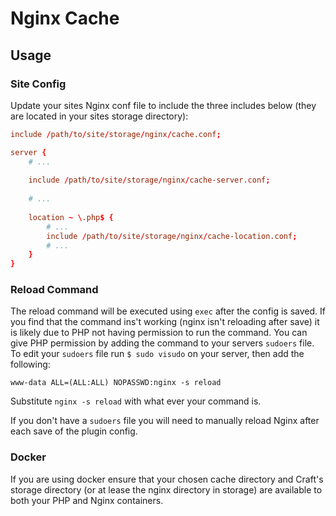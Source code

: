 # Nginx Cache

## Usage
### Site Config
Update your sites Nginx conf file to include the three includes below (they are 
located in your sites storage directory):

```conf
include /path/to/site/storage/nginx/cache.conf;

server {
    # ...
    
    include /path/to/site/storage/nginx/cache-server.conf;
    
    # ...
    
    location ~ \.php$ {
        # ...
        include /path/to/site/storage/nginx/cache-location.conf;
        # ...
    }
}
```

### Reload Command
The reload command will be executed using `exec` after the config is saved. If 
you find that the command ins't working (nginx isn't reloading after save) it 
is likely due to PHP not having permission to run the command. You can give PHP 
permission by adding the command to your servers `sudoers` file. To edit your 
`sudoers` file run `$ sudo visudo` on your server, then add the following:

```text
www-data ALL=(ALL:ALL) NOPASSWD:nginx -s reload
```

Substitute `nginx -s reload` with what ever your command is. 

If you don't have a `sudoers` file you will need to manually reload Nginx after 
each save of the plugin config.

### Docker
If you are using docker ensure that your chosen cache directory and Craft's 
storage directory (or at lease the nginx directory in storage) are available to 
both your PHP and Nginx containers.
